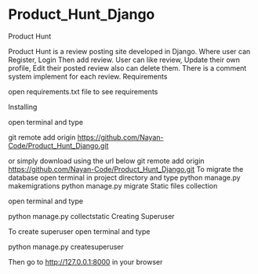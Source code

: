 # Product_Hunt_Django

Product Hunt

Product Hunt is a review posting site developed in Django. Where user can Register, Login Then add review. User can like review, Update their own profile, Edit their posted review also can delete them. There is a comment system implement for each review.
Requirements

open requirements.txt file to see requirements

Installing

open terminal and type

git remote add origin https://github.com/Nayan-Code/Product_Hunt_Django.git

or simply download using the url below
git remote add origin https://github.com/Nayan-Code/Product_Hunt_Django.git
To migrate the database open terminal in project directory and type
python manage.py makemigrations
python manage.py migrate
Static files collection

open terminal and type

python manage.py collectstatic
Creating Superuser

To create superuser open terminal and type

python manage.py createsuperuser

Then go to http://127.0.0.1:8000 in your browser
